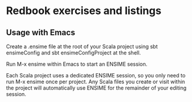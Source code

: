# Redbook exercises and listings

## Usage with Emacs

Create a .ensime file at the root of your Scala project using sbt ensimeConfig
and sbt ensimeConfigProject at the shell.

Run M-x ensime within Emacs to start an ENSIME session.

Each Scala project uses a dedicated ENSIME session, so you only need to run M-x
ensime once per project. Any Scala files you create or visit within the project
will automatically use ENSIME for the remainder of your editing session.
